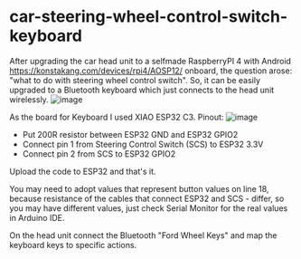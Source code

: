 # car-steering-wheel-control-switch-keyboard

After upgrading the car head unit to a selfmade RaspberryPI 4 with Android https://konstakang.com/devices/rpi4/AOSP12/ onboard, the question arose: "what to do with steering wheel control switch".
So, it can be easily upgraded to a Bluetooth keyboard which just connects to the head unit wirelessly.
![image](https://github.com/usatenko/car-steering-wheel-control-switch-keyboard/assets/1710344/754fe04e-78db-49d1-b514-91ca1a498978)

As the board for Keyboard I used XIAO ESP32 C3.
Pinout:
![image](https://github.com/usatenko/car-steering-wheel-control-switch-keyboard/assets/1710344/e59508d7-a8f8-4d87-8ddb-68d651c60d5f)
- Put 200R resistor between ESP32 GND and ESP32 GPIO2
- Connect pin 1 from Steering Control Switch (SCS) to ESP32 3.3V
- Connect pin 2 from SCS to ESP32 GPIO2

Upload the code to ESP32 and that's it.

You may need to adopt values that represent button values on line 18, because resistance of the cables that connect ESP32 and SCS - differ, so you may have different values, just check Serial Monitor for the real values in Arduino IDE.

On the head unit connect the Bluetooth "Ford Wheel Keys" and map the keyboard keys to specific actions.
